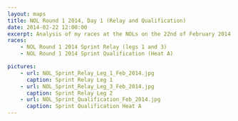 ```yaml
---
layout: maps
title: NOL Round 1 2014, Day 1 (Relay and Qualification)
date: 2014-02-22 12:00:00
excerpt: Analysis of my races at the NOLs on the 22nd of February 2014.
races: 
    - NOL Round 1 2014 Sprint Relay (legs 1 and 3)
    - NOL Round 1 2014 Sprint Qualification (Heat A)

pictures:
    - url: NOL_Sprint_Relay_Leg_1_Feb_2014.jpg
      caption: Sprint Relay Leg 1
    - url: NOL_Sprint_Relay_Leg_3_Feb_2014.jpg
      caption: Sprint Relay Leg 2
    - url: NOL_Sprint_Qualification_Feb_2014.jpg
      caption: Sprint Qualification Heat A
---
```


